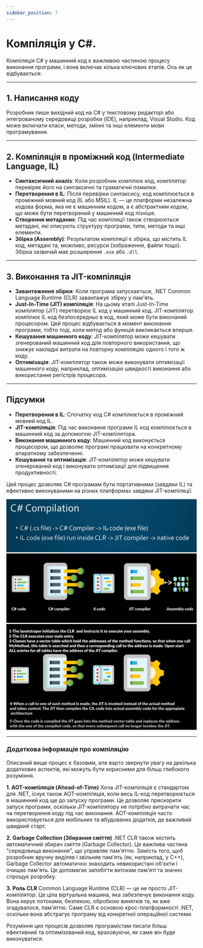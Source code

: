```yaml
---
sidebar_position: 7
---
```


# Компіляція у C#.

Компіляція C# у машинний код є важливою частиною процесу виконання програми, і вона включає кілька ключових етапів. Ось
як це відбувається:

---

## 1. Написання коду

Розробник пише вихідний код на C# у текстовому редакторі або інтегрованому середовищі розробки (IDE), наприклад, Visual
Studio. Код може включати класи, методи, змінні та інші елементи мови програмування.

---

## 2. Компіляція в проміжний код (Intermediate Language, IL)

* **Синтаксичний аналіз**: Коли розробник компілює код, компілятор перевіряє його на синтаксичні та граматичні помилки.
* **Перетворення в IL**: Після перевірки синтаксису, код компілюється в проміжний мовний код (IL або MSIL). IL — це
  платформи незалежна кодова форма, яка не є машинним кодом, а є абстрактним кодом, що може бути перетворений у машинний
  код пізніше.
* **Створення метаданих**: Під час компіляції також створюються метадані, які описують структуру програми, типи, методи
  та інші елементи.
* **Збірка (Assembly)**: Результатом компіляції є збірка, що містить IL код, метадані та, можливо, ресурси (зображення,
  файли тощо). Збірка зазвичай має розширення `.exe` або `.dll`.

---

## 3. Виконання та JIT-компіляція

* **Завантаження збірки**: Коли програма запускається, .NET Common Language Runtime (CLR) завантажує збірку у пам'ять.
* **Just-In-Time (JIT) компіляція**: На цьому етапі Just-In-Time компілятор (JIT) перетворює IL код у машинний код.
  JIT-компілятор компілює IL код безпосередньо в код, який може бути виконаний процесором. Цей процес відбувається в
  момент виконання програми, тобто тоді, коли метод або функція викликається вперше.
* **Кешування машинного коду**: JIT-компілятор може кешувати згенерований машинний код для повторного використання, що
  знижує накладні витрати на повторну компіляцію одного і того ж коду.
* **Оптимізація**: JIT-компілятор також може виконувати оптимізації машинного коду, наприклад, оптимізацію швидкості
  виконання або використання регістрів процесора.

---

## Підсумки

* **Перетворення в IL**: Спочатку код C# компілюється в проміжний мовний код IL.
* **JIT-компіляція**: Під час виконання програми IL код компілюється в машинний код за допомогою JIT-компілятора.
* **Виконання машинного коду**: Машинний код виконується процесором, що дозволяє програмі працювати на конкретному
  апаратному забезпеченні.
* **Кешування та оптимізація**: JIT-компілятор може кешувати згенерований код і виконувати оптимізації для підвищення
  продуктивності.

Цей процес дозволяє C# програмам бути портативними (завдяки IL) та ефективно виконуваними на різних платформах завдяки
JIT-компіляції.

![1](./img/compile1.png)
![2](./img/compile2.png)
![3](./img/compile3.png)

---

### Додаткова інформація про компіляцію

Описаний вище процес є базовим, але варто звернути увагу на декілька додаткових аспектів, які можуть бути корисними для
більш глибокого розуміння.

**1. AOT-компіляція (Ahead-of-Time)**
Хоча JIT-компіляція є стандартом для .NET, існує також AOT-компіляція, коли весь IL-код перетворюється в машинний код ще
до запуску програми. Це дозволяє прискорити запуск програми, оскільки JIT-компілятору не потрібно витрачати час на
перетворення коду під час виконання. AOT-компіляція часто використовується для мобільних та вбудованих додатків, де
важливий швидкий старт.

**2. Garbage Collection (Збирання сміття)**
.NET CLR також містить автоматичний збирач сміття (Garbage Collector). Це важлива частина "середовища виконання", що
управляє пам'яттю. Замість того, щоб розробник вручну виділяв і звільняв пам'ять (як, наприклад, у C++), Garbage
Collector автоматично знаходить невикористані об'єкти і очищає пам'ять. Це допомагає запобігти витокам пам'яті та значно
спрощує розробку.

**3. Роль CLR**
Common Language Runtime (CLR) — це не просто JIT-компілятор. Це ціла віртуальна машина, яка забезпечує виконання коду.
Вона керує потоками, безпекою, обробкою винятків та, як вже згадувалося, пам'яттю. Саме CLR є основою крос-платформності
.NET, оскільки вона абстрагує програму від конкретної операційної системи.

Розуміння цих процесів дозволяє програмістам писати більш ефективний та оптимізований код, враховуючи, як саме він буде
виконуватися.

